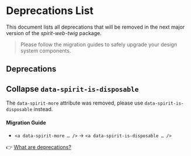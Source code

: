 # Deprecations List

This document lists all deprecations that will be removed in the next major version of the _spirit-web-twig_ package.

> Please follow the migration guides to safely upgrade your design system components.

## Deprecations

## Collapse `data-spirit-is-disposable`

The `data-spirit-more` attribute was removed, please use `data-spirit-is-disposable` instead.

#### Migration Guide

- `<a data-spirit-more … />` → `<a data-spirit-is-disposable … />`

👉 [What are deprecations?][readme-deprecations]

[readme-deprecations]: https://github.com/lmc-eu/spirit-design-system/blob/main/packages/web-twig/README.md#deprecations
